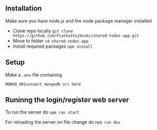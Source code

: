 ## Installation

Make sure you have node.js and the node package manager installed

- Clone repo locally `git clone https://github.com/VlatkoStojkoski/shared-todos-app.git`
- Move to folder `cd shared-todos-app`
- Install required packages `npm install`

## Setup

Make a `.env` file containing

`MONGO_URI=insert mongodb uri here`

## Runinng the login/register web server

To run the server do `npm run start`

For reloading the server on file change do `npm run dev`
